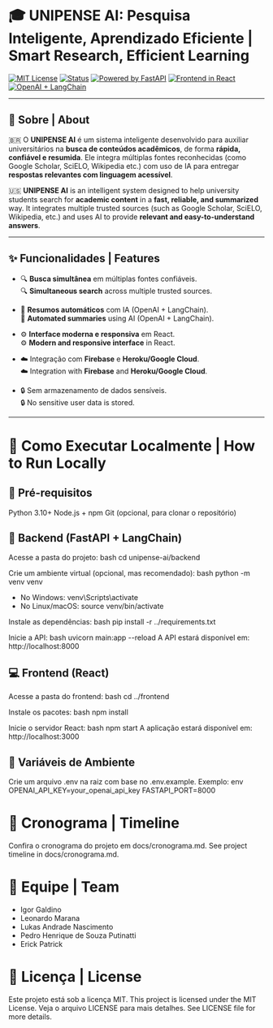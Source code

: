 # 🎓 UNIPENSE AI: Pesquisa Inteligente, Aprendizado Eficiente | Smart Research, Efficient Learning

[![MIT License](https://img.shields.io/badge/license-MIT-green.svg)](LICENSE)
[![Status](https://img.shields.io/badge/status-prototype-blue)]()
[![Powered by FastAPI](https://img.shields.io/badge/backend-FastAPI-green)](https://fastapi.tiangolo.com/)
[![Frontend in React](https://img.shields.io/badge/frontend-React-blue)](https://react.dev/)
[![OpenAI + LangChain](https://img.shields.io/badge/AI-OpenAI%20%2B%20LangChain-ff69b4)](https://www.langchain.com/)

---

## 📘 Sobre | About

🇧🇷 O **UNIPENSE AI** é um sistema inteligente desenvolvido para auxiliar universitários na **busca de conteúdos acadêmicos**, de forma **rápida, confiável e resumida**. Ele integra múltiplas fontes reconhecidas (como Google Scholar, SciELO, Wikipedia etc.) com uso de IA para entregar **respostas relevantes com linguagem acessível**.

🇺🇸 **UNIPENSE AI** is an intelligent system designed to help university students search for **academic content** in a **fast, reliable, and summarized** way. It integrates multiple trusted sources (such as Google Scholar, SciELO, Wikipedia, etc.) and uses AI to provide **relevant and easy-to-understand answers**.

---

## ✨ Funcionalidades | Features

- 🔍 **Busca simultânea** em múltiplas fontes confiáveis.  
  🔍 **Simultaneous search** across multiple trusted sources.

- 🧠 **Resumos automáticos** com IA (OpenAI + LangChain).  
  🧠 **Automated summaries** using AI (OpenAI + LangChain).

- ⚙️ **Interface moderna e responsiva** em React.  
  ⚙️ **Modern and responsive interface** in React.

- ☁️ Integração com **Firebase** e **Heroku/Google Cloud**.  
  ☁️ Integration with **Firebase** and **Heroku/Google Cloud**.

- 🔒 Sem armazenamento de dados sensíveis.  
  🔒 No sensitive user data is stored.

---

# 🚀 Como Executar Localmente | How to Run Locally

## 🔧 Pré-requisitos
Python 3.10+
Node.js + npm
Git (opcional, para clonar o repositório)

## 🧠 Backend (FastAPI + LangChain)
Acesse a pasta do projeto:
bash
cd unipense-ai/backend

Crie um ambiente virtual (opcional, mas recomendado):
bash
python -m venv venv
- No Windows: venv\Scripts\activate
- No Linux/macOS: source venv/bin/activate  

Instale as dependências:
bash
pip install -r ../requirements.txt

Inicie a API:
bash
uvicorn main:app --reload
A API estará disponível em: http://localhost:8000

## 💻 Frontend (React)
Acesse a pasta do frontend:
bash
cd ../frontend

Instale os pacotes:
bash
npm install

Inicie o servidor React:
bash
npm start
A aplicação estará disponível em: http://localhost:3000

## 🔐 Variáveis de Ambiente
Crie um arquivo .env na raiz com base no .env.example.
Exemplo:
env
OPENAI_API_KEY=your_openai_api_key
FASTAPI_PORT=8000


# 📅 Cronograma | Timeline
Confira o cronograma do projeto em docs/cronograma.md.
See project timeline in docs/cronograma.md.

# 👥 Equipe | Team
- Igor Galdino
- Leonardo Marana
- Lukas Andrade Nascimento
- Pedro Henrique de Souza Putinatti
- Erick Patrick

# 📄 Licença | License
Este projeto está sob a licença MIT.
This project is licensed under the MIT License.
Veja o arquivo LICENSE para mais detalhes.
See LICENSE file for more details.
